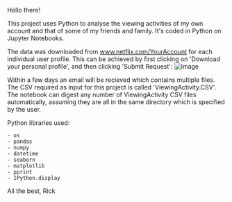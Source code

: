 Hello there!

This project uses Python to analyse the viewing activities of my own account and that of some of my friends and family. It's coded in Python on Jupyter Notebooks.

The data was downloaded from www.netflix.com/YourAccount for each individual user profile. This can be achieved by first clicking on 'Download your personal profile', and then clicking 'Submit Request':
![image](https://user-images.githubusercontent.com/51740051/112716507-b83fb980-8ede-11eb-8102-f00ed0eae5ff.png)

Within a few days an email will be recieved which contains multiple files. The CSV required as input for this project is called 'ViewingActivity.CSV'.  The notebook can digest any number of ViewingActivity CSV files automatically, assuming they are all in the same directory which is specified by the user.

Python libraries used:
```
- os
- pandas 
- numpy 
- datetime
- seaborn 
- matplotlib 
- pprint
- IPython.display
```

All the best,
Rick
